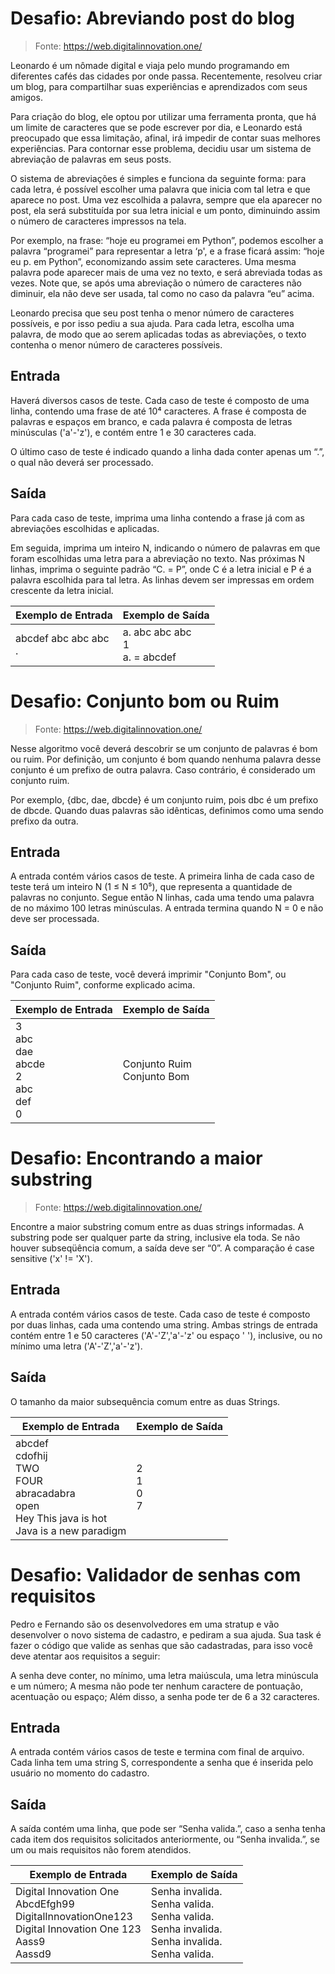 # Desafio: Abreviando post do blog
>Fonte: https://web.digitalinnovation.one/

Leonardo é um nômade digital e viaja pelo mundo programando em diferentes cafés das cidades por onde passa. Recentemente, resolveu criar um blog, para compartilhar suas experiências e aprendizados com seus amigos.

Para criação do blog, ele optou por utilizar uma ferramenta pronta, que há um limite de caracteres que se pode escrever por dia, e Leonardo está preocupado que essa limitação, afinal, irá impedir de contar suas melhores experiências. Para contornar esse problema, decidiu usar um sistema de abreviação de palavras em seus posts.

O sistema de abreviações é simples e funciona da seguinte forma: para cada letra, é possível escolher uma palavra que inicia com tal letra e que aparece no post. Uma vez escolhida a palavra, sempre que ela aparecer no post, ela será substituída por sua letra inicial e um ponto, diminuindo assim o número de caracteres impressos na tela.

Por exemplo, na frase: “hoje eu programei em Python”, podemos escolher a palavra “programei” para representar a letra ‘p', e a frase ficará assim: “hoje eu p. em Python”, economizando assim sete caracteres. Uma mesma palavra pode aparecer mais de uma vez no texto, e será abreviada todas as vezes. Note que, se após uma abreviação o número de caracteres não diminuir, ela não deve ser usada, tal como no caso da palavra “eu” acima.

Leonardo precisa que seu post tenha o menor número de caracteres possíveis, e por isso pediu a sua ajuda. Para cada letra, escolha uma palavra, de modo que ao serem aplicadas todas as abreviações, o texto contenha o menor número de caracteres possíveis.

## Entrada
Haverá diversos casos de teste. Cada caso de teste é composto de uma linha, contendo uma frase de até 10⁴ caracteres. A frase é composta de palavras e espaços em branco, e cada palavra é composta de letras minúsculas ('a'-'z'), e contém entre 1 e 30 caracteres cada.

O último caso de teste é indicado quando a linha dada conter apenas um “.”, o qual não deverá ser processado.

## Saída
Para cada caso de teste, imprima uma linha contendo a frase já com as abreviações escolhidas e aplicadas.

Em seguida, imprima um inteiro N, indicando o número de palavras em que foram escolhidas uma letra para a abreviação no texto. Nas próximas N linhas, imprima o seguinte padrão “C. = P”, onde C é a letra inicial e P é a palavra escolhida para tal letra. As linhas devem ser impressas em ordem crescente da letra inicial.



|Exemplo de Entrada|Exemplo de Saída|
| ---------------- | -------------- |
|abcdef abc abc abc<br>.|a. abc abc abc<br>1<br>a. = abcdef|
                    


# Desafio: Conjunto bom ou Ruim 
>Fonte: https://web.digitalinnovation.one/

Nesse algoritmo você deverá descobrir se um conjunto de palavras é bom ou ruim. Por definição, um conjunto é bom quando nenhuma palavra desse conjunto é um prefixo de outra palavra. Caso contrário, é considerado um conjunto ruim.

Por exemplo, {dbc, dae, dbcde} é um conjunto ruim, pois dbc é um prefixo de dbcde. Quando duas palavras são idênticas, definimos como uma sendo prefixo da outra.

## Entrada
A entrada contém vários casos de teste. A primeira linha de cada caso de teste terá um inteiro N (1 ≤ N ≤ 10⁵), que representa a quantidade de palavras no conjunto. Segue então N linhas, cada uma tendo uma palavra de no máximo 100 letras minúsculas. A entrada termina quando N = 0 e não deve ser processada.

## Saída
Para cada caso de teste, você deverá imprimir "Conjunto Bom", ou "Conjunto Ruim", conforme explicado acima.

|Exemplo de Entrada|Exemplo de Saída|
| ---------------- | -------------- |
|3<br>abc<br>dae<br>abcde<br>2<br>abc<br>def<br>0<br>|Conjunto Ruim<br>Conjunto Bom|
 

# Desafio: Encontrando a maior substring
>Fonte: https://web.digitalinnovation.one/

Encontre a maior substring comum entre as duas strings informadas. A substring pode ser qualquer parte da string, inclusive ela toda. Se não houver subseqüência comum, a saída deve ser “0”. A comparação é case sensitive ('x' != 'X').

## Entrada
A entrada contém vários casos de teste. Cada caso de teste é composto por duas linhas, cada uma contendo uma string. Ambas strings de entrada contém entre 1 e 50 caracteres ('A'-'Z','a'-'z' ou espaço ' '), inclusive, ou no mínimo uma letra ('A'-'Z','a'-'z').

## Saída
O tamanho da maior subsequência comum entre as duas Strings.

|Exemplo de Entrada|Exemplo de Saída|
| ---------------- | -------------- |
|abcdef<br>cdofhij<br>TWO<br>FOUR<br>abracadabra<br>open<br>Hey This java is hot<br>Java is a new paradigm<br>|2<br>1<br>0<br>7<br>|


# Desafio: Validador de senhas com requisitos

Pedro e Fernando são os desenvolvedores em uma stratup e vão desenvolver o novo sistema de cadastro, e pediram a sua ajuda. Sua task é fazer o código que valide as senhas que são cadastradas, para isso você deve atentar aos requisitos a seguir:

A senha deve conter, no mínimo, uma letra maiúscula, uma letra minúscula e um número;
A mesma não pode ter nenhum caractere de pontuação, acentuação ou espaço;
Além disso, a senha pode ter de 6 a 32 caracteres.

## Entrada
A entrada contém vários casos de teste e termina com final de arquivo. Cada linha tem uma string S, correspondente a senha que é inserida pelo usuário no momento do cadastro.

## Saída
A saída contém uma linha, que pode ser “Senha valida.”, caso a senha tenha cada item dos requisitos solicitados anteriormente, ou “Senha invalida.”, se um ou mais requisitos não forem atendidos.


|Exemplo de Entrada|Exemplo de Saída|
| ---------------- | -------------- |
|Digital Innovation One<br>AbcdEfgh99<br>DigitalInnovationOne123<br>Digital Innovation One 123<br>Aass9<br>Aassd9<br>|Senha invalida.<br>Senha valida.<br>Senha valida.<br>Senha invalida.<br>Senha invalida.<br>Senha valida.<br>|
